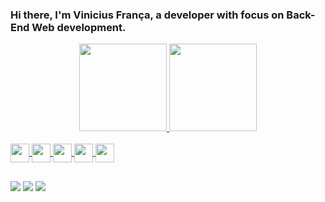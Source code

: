 ### Hi there, I'm Vinicius França, a developer with focus on Back-End Web development.
<div align="center">
  <a href="https://github.com/vingadorv">
  <img height="140em" src="https://github-readme-stats.vercel.app/api?username=vingadorv&show_icons=true&theme=tokyonight&include_all_commits=true&count_private=true"/>
  <img height="140em" src="https://github-readme-stats.vercel.app/api/top-langs/?username=vingadorv&layout=compact&langs_count=7&theme=tokyonight"/>
</div>
<div style="display: inline_block"><br>
  <img align="center" height="30 width="40" src="https://cdn.jsdelivr.net/gh/devicons/devicon/icons/csharp/csharp-original.svg">
  <img align="center" height="30 width="40" src="https://cdn.jsdelivr.net/gh/devicons/devicon/icons/python/python-original.svg">     
  <img align="center" height="30 width="40" src="https://cdn.jsdelivr.net/gh/devicons/devicon/icons/javascript/javascript-original.svg">    
  <img align="center" height="30 width="40" src="https://cdn.jsdelivr.net/gh/devicons/devicon/icons/html5/html5-original.svg">    
  <img align="center" height="30 width="40" src="https://cdn.jsdelivr.net/gh/devicons/devicon/icons/css3/css3-original.svg">    
</dv>

  ##

<div>
  <a href="https://www.linkedin.com/in/vin%C3%ADcius-fran%C3%A7a-99b15821b/" target="_blank"><img src="https://img.shields.io/badge/-LinkedIn-%230077B5?style=for-the-badge&logo=linkedin&logoColor=white" target="_blank"></a> 
  <a href = "mailto:vinifranca13@gmail.com"><img src="https://img.shields.io/badge/-Gmail-%23333?style=for-the-badge&logo=gmail&logoColor=white" target="_blank"></a>
  <a href="https://www.instagram.com/viniciusf1997/" target="_blank"><img src="https://img.shields.io/badge/-Instagram-%23E4405F?style=for-the-badge&logo=instagram&logoColor=white" target="_blank"></a>
</div>


